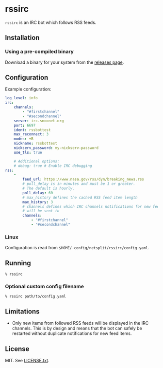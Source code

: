 # rssirc

`rssirc` is an IRC bot which follows RSS feeds.

## Installation

### Using a pre-compiled binary

Download a binary for your system from the
[releases page](https://github.com/n7st/rssirc/releases/).

## Configuration

Example configuration:

```yaml
log_level: info
irc:
    channels:
        - "#firstchannel"
        - "#secondchannel"
    server: irc.snoonet.org
    port: 6697
    ident: rssbottest
    max_reconnect: 3
    modes: +B
    nickname: rssbottest
    nickserv_password: my-nickserv-password
    use_tls: true

    # Additional options:
    # debug: true # Enable IRC debugging
rss:
    -
        feed_url: https://www.nasa.gov/rss/dyn/breaking_news.rss
        # poll_delay is in minutes and must be 1 or greater.
        # The default is hourly.
        poll_delay: 60
        # max_history defines the cached RSS feed item length
        max_history: 3
        # channels defines which IRC channels notifications for new feed items
        # will be sent to
        channels:
            - "#firstchannel"
            - "#secondchannel"
```

### Linux

Configuration is read from `$HOME/.config/netsplit/rssirc/config.yaml`.

## Running

```
% rssirc
```

### Optional custom config filename

```
% rssirc path/to/config.yaml
```

## Limitations

* Only new items from followed RSS feeds will be displayed in the IRC channels.
  This is by design and means that the bot can safely be restarted without
  duplicate notifications for new feed items.

## License

MIT. See [LICENSE.txt](./LICENSE.txt).
